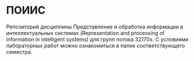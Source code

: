 
# ПОИИС
Репозиторий дисциплины Представление и обработка информации в интеллектуальных системах 
(Representation and processing of information in intelligent systems) для групп потока 32170х.
С условиями лабораторных работ можно ознакомиться в папке соответствующего семестра.

